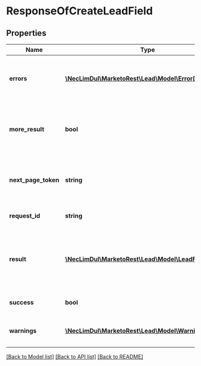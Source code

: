 # ResponseOfCreateLeadField

## Properties

Name | Type | Description | Notes
------------ | ------------- | ------------- | -------------
**errors** | [**\NecLimDul\MarketoRest\Lead\Model\Error[]**](Error.md) | Array of errors that occurred if the request was unsuccessful | 
**more_result** | **bool** | Boolean indicating if there are more results in subsequent pages | [optional] 
**next_page_token** | **string** | Paging token given if the result set exceeded the allowed batch size | [optional] 
**request_id** | **string** | Id of the request made | 
**result** | [**\NecLimDul\MarketoRest\Lead\Model\LeadFieldStatus[]**](LeadFieldStatus.md) | Array of results for individual records in the operation, may be empty | 
**success** | **bool** | Whether the request succeeded | 
**warnings** | [**\NecLimDul\MarketoRest\Lead\Model\Warning[]**](Warning.md) | Array of warnings given for the operation | 

[[Back to Model list]](../README.md#documentation-for-models) [[Back to API list]](../README.md#documentation-for-api-endpoints) [[Back to README]](../README.md)
